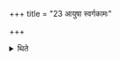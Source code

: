 +++
title = "23 आयुषा स्वर्गकामः"

+++

<details><summary>थिते</summary>

आयुषा स्वर्गकामः २३
</details>
